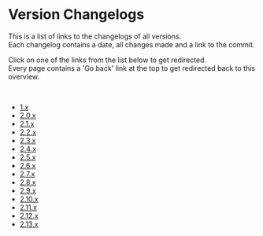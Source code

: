 # Version Changelogs
This is a list of links to the changelogs of all versions.  
Each changelog contains a date, all changes made and a link to the commit.  

Click on one of the links from the list below to get redirected.  
Every page contains a 'Go back' link at the top to get redirected back to this overview.

&nbsp;

- [1.x](./changelogs/CHANGELOG_v1.x.md)
- [2.0.x](./changelogs/CHANGELOG_v2.0.md)
- [2.1.x](./changelogs/CHANGELOG_v2.1.md)
- [2.2.x](./changelogs/CHANGELOG_v2.2.md)
- [2.3.x](./changelogs/CHANGELOG_v2.3.md)
- [2.4.x](./changelogs/CHANGELOG_v2.4.md)
- [2.5.x](./changelogs/CHANGELOG_v2.5.md)
- [2.6.x](./changelogs/CHANGELOG_v2.6.md)
- [2.7.x](./changelogs/CHANGELOG_v2.7.md)
- [2.8.x](./changelogs/CHANGELOG_v2.8.md)
- [2.9.x](./changelogs/CHANGELOG_v2.9.md)
- [2.10.x](./changelogs/CHANGELOG_v2.10.md)
- [2.11.x](./changelogs/CHANGELOG_v2.11.md)
- [2.12.x](./changelogs/CHANGELOG_v2.12.md)
- [2.13.x](./changelogs/CHANGELOG_v2.13.md)
